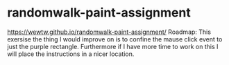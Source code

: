# randomwalk-paint-assignment
https://wewtw.github.io/randomwalk-paint-assignment/
Roadmap: This exersise the thing I would improve on is to confine the mause click event to just the purple rectangle. 
Furthermore if I have more time to work on this I will place the instructions in a nicer location.
